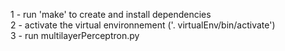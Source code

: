 1 - run 'make' to create and install dependencies<br>
2 - activate the virtual environnement ('. virtualEnv/bin/activate')<br>
3 - run multilayerPerceptron.py
